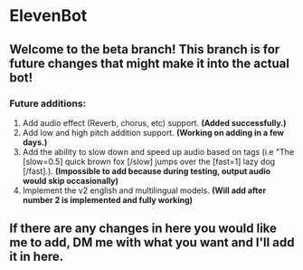 # ElevenBot

## Welcome to the beta branch! This branch is for future changes that might make it into the actual bot!

### Future additions:
1. Add audio effect (Reverb, chorus, etc) support. **(Added successfully.)**
2. Add low and high pitch addition support. **(Working on adding in a few days.)**
3. Add the ability to slow down and speed up audio based on tags (i.e "The [slow=0.5] quick brown fox [/slow] jumps over the [fast=1] lazy dog [/fast].). **(Impossible to add because during testing, output audio would skip occasionally)**
4. Implement the v2 english and multilingual models. **(Will add after number 2 is implemented and fully working)**


## If there are any changes in here you would like me to add, DM me with what you want and I'll add it in here.
